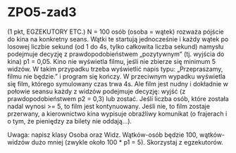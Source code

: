 # ZPO5-zad3

(1 pkt, EGZEKUTORY ETC.) N = 100 osób (osoba = wątek) rozważa pójście do kina na konkretny seans. Wątki te startują jednocześnie i każdy wątek po losowej liczbie sekund (od 1 do 4s, tylko całkowita liczba sekund) namysłu podejmuje decyzję z prawdopodobieństwem „pozytywnym” (tj. wyjścia do kina) p1 = 0,05.  Kino nie wyświetla filmu, jeśli nie zbierze się minimum 5 widzów. W takim przypadku trzeba wyświetlić napis typu: „Przepraszamy, filmu nie będzie.” i program się kończy.  W przeciwnym wypadku wyświetla się film, którego symulowany czas trwa 4s. Ale film jest nudny i dokładnie w połowie seansu każdy z widzów podejmuje decyzję: wyjść 
(z prawdopodobieństwem p2 = 0,3) lub zostać. Jeśli liczba osób, które została nadal wynosi >= 5, to film jest kontynuowany. Jeśli nie, to film zostaje przerwany, a kierownictwo kina wypisuje obraźliwy komunikat (o frajerach i o tym, że pieniędzy za bilety nie oddają...). 
 
Uwaga: napisz klasy Osoba oraz Widz. Wątków-osób będzie 100, wątków-widzów dużo mniej (zwykle około 100 * p1 = 5).  Skorzystaj z egzekutorów.
